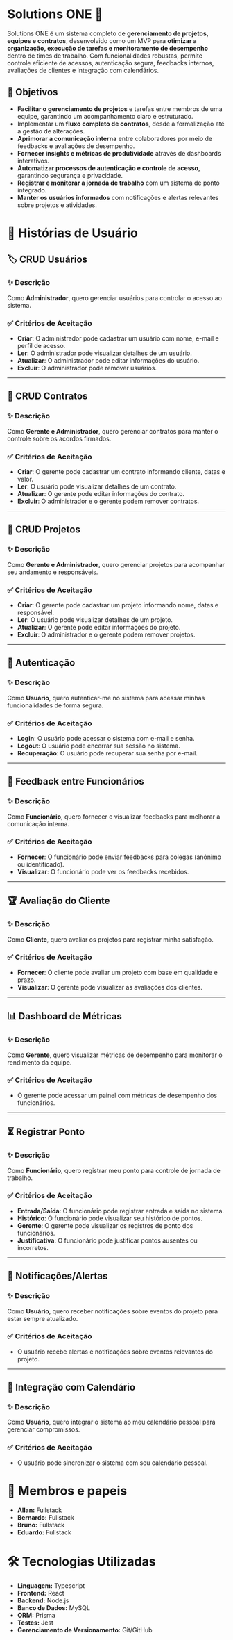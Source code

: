 # Solutions ONE 🚀

Solutions ONE é um sistema completo de **gerenciamento de projetos, equipes e contratos**, desenvolvido como um MVP para **otimizar a organização, execução de tarefas e monitoramento de desempenho** dentro de times de trabalho. Com funcionalidades robustas, permite controle eficiente de acessos, autenticação segura, feedbacks internos, avaliações de clientes e integração com calendários.

## 📌 Objetivos
- **Facilitar o gerenciamento de projetos** e tarefas entre membros de uma equipe, garantindo um acompanhamento claro e estruturado.
- Implementar um **fluxo completo de contratos**, desde a formalização até a gestão de alterações.
- **Aprimorar a comunicação interna** entre colaboradores por meio de feedbacks e avaliações de desempenho.
- **Fornecer insights e métricas de produtividade** através de dashboards interativos.
- **Automatizar processos de autenticação e controle de acesso**, garantindo segurança e privacidade.
- **Registrar e monitorar a jornada de trabalho** com um sistema de ponto integrado.
- **Manter os usuários informados** com notificações e alertas relevantes sobre projetos e atividades.

# 📌 Histórias de Usuário

## 🏷 CRUD Usuários

### ✨ Descrição
Como **Administrador**, quero gerenciar usuários para controlar o acesso ao sistema.

### ✅ Critérios de Aceitação
- **Criar**: O administrador pode cadastrar um usuário com nome, e-mail e perfil de acesso.
- **Ler**: O administrador pode visualizar detalhes de um usuário.
- **Atualizar**: O administrador pode editar informações do usuário.
- **Excluir**: O administrador pode remover usuários.

---

## 📝 CRUD Contratos

### ✨ Descrição
Como **Gerente e Administrador**, quero gerenciar contratos para manter o controle sobre os acordos firmados.

### ✅ Critérios de Aceitação
- **Criar**: O gerente pode cadastrar um contrato informando cliente, datas e valor.
- **Ler**: O usuário pode visualizar detalhes de um contrato.
- **Atualizar**: O gerente pode editar informações do contrato.
- **Excluir**: O administrador e o gerente podem remover contratos.

---

## 📁 CRUD Projetos

### ✨ Descrição
Como **Gerente e Administrador**, quero gerenciar projetos para acompanhar seu andamento e responsáveis.

### ✅ Critérios de Aceitação
- **Criar**: O gerente pode cadastrar um projeto informando nome, datas e responsável.
- **Ler**: O usuário pode visualizar detalhes de um projeto.
- **Atualizar**: O gerente pode editar informações do projeto.
- **Excluir**: O administrador e o gerente podem remover projetos.

---

## 🔐 Autenticação

### ✨ Descrição
Como **Usuário**, quero autenticar-me no sistema para acessar minhas funcionalidades de forma segura.

### ✅ Critérios de Aceitação
- **Login**: O usuário pode acessar o sistema com e-mail e senha.
- **Logout**: O usuário pode encerrar sua sessão no sistema.
- **Recuperação**: O usuário pode recuperar sua senha por e-mail.

---

## 💬 Feedback entre Funcionários

### ✨ Descrição
Como **Funcionário**, quero fornecer e visualizar feedbacks para melhorar a comunicação interna.

### ✅ Critérios de Aceitação
- **Fornecer**: O funcionário pode enviar feedbacks para colegas (anônimo ou identificado).
- **Visualizar**: O funcionário pode ver os feedbacks recebidos.

---

## 🏆 Avaliação do Cliente

### ✨ Descrição
Como **Cliente**, quero avaliar os projetos para registrar minha satisfação.

### ✅ Critérios de Aceitação
- **Fornecer**: O cliente pode avaliar um projeto com base em qualidade e prazo.
- **Visualizar**: O gerente pode visualizar as avaliações dos clientes.

---

## 📊 Dashboard de Métricas

### ✨ Descrição
Como **Gerente**, quero visualizar métricas de desempenho para monitorar o rendimento da equipe.

### ✅ Critérios de Aceitação
- O gerente pode acessar um painel com métricas de desempenho dos funcionários.

---

## ⏳ Registrar Ponto

### ✨ Descrição
Como **Funcionário**, quero registrar meu ponto para controle de jornada de trabalho.

### ✅ Critérios de Aceitação
- **Entrada/Saída**: O funcionário pode registrar entrada e saída no sistema.
- **Histórico**: O funcionário pode visualizar seu histórico de pontos.
- **Gerente**: O gerente pode visualizar os registros de ponto dos funcionários.
- **Justificativa**: O funcionário pode justificar pontos ausentes ou incorretos.

---

## 🔔 Notificações/Alertas

### ✨ Descrição
Como **Usuário**, quero receber notificações sobre eventos do projeto para estar sempre atualizado.

### ✅ Critérios de Aceitação
- O usuário recebe alertas e notificações sobre eventos relevantes do projeto.

---

## 📅 Integração com Calendário

### ✨ Descrição
Como **Usuário**, quero integrar o sistema ao meu calendário pessoal para gerenciar compromissos.

### ✅ Critérios de Aceitação
- O usuário pode sincronizar o sistema com seu calendário pessoal.

# 👥 Membros e papeis
- **Allan:** Fullstack
- **Bernardo:** Fullstack
- **Bruno:** Fullstack
- **Eduardo:** Fullstack

# 🛠️ Tecnologias Utilizadas
- **Linguagem:** Typescript
- **Frontend:** React
- **Backend:** Node.js
- **Banco de Dados:** MySQL
- **ORM:** Prisma
- **Testes:** Jest
- **Gerenciamento de Versionamento:** Git/GitHub
